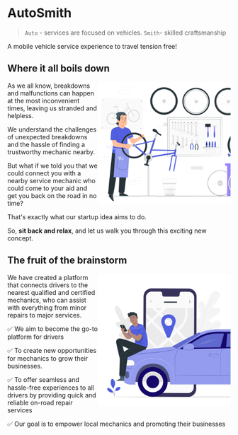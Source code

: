 # AutoSmith
> `Auto` - services are focused on vehicles. 
`Smith`- skilled craftsmanship

A mobile vehicle service experience to travel tension free!

## Where it all boils down
<img align="right" width="300" src="https://raw.githubusercontent.com/ManasMalla/autosmith/main/assets/bike-workshop.svg" alt="An automobile repair mechanic working with a repair"/>

As we all know, breakdowns and malfunctions can happen at the most inconvenient times, leaving us stranded and helpless. 

We understand the challenges of unexpected breakdowns and the hassle of finding a trustworthy mechanic nearby. 

But what if we told you that we could connect you with a nearby service mechanic who could come to your aid and get you back on the road in no time? 

That's exactly what our startup idea aims to do. 

So, **sit back and relax**, and let us walk you through this exciting new concept.

## The fruit of the brainstorm


<img align="right" width="300" src="https://raw.githubusercontent.com/ManasMalla/autosmith/main/assets/mobile-driving-solution.svg" alt="A person travelling tension free"/>

We have created a platform that connects drivers to the nearest qualified and certified mechanics, who can assist with everything from minor repairs to major services.

✅  We aim to become the go-to platform for drivers

✅  To create new opportunities for mechanics to grow their businesses.

✅  To offer seamless and hassle-free experiences to all drivers by providing quick and reliable on-road repair services

✅  Our goal is to empower local mechanics and promoting their businesses
